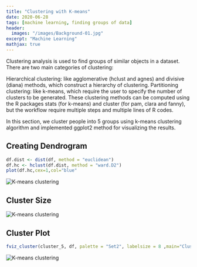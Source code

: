 ```yaml
---
title: "Clustering with K-means"
date: 2020-06-28
tags: [machine learning, finding groups of data]
header:
  images: "/images/Background-01.jpg"
excerpt: "Machine Learning"
mathjax: true
---
```

Clustering analysis is used to find groups of similar objects in a dataset. There are two main categories of clustering:

Hierarchical clustering: like agglomerative (hclust and agnes) and divisive (diana) methods, which construct a hierarchy of clustering.
Partitioning clustering: like k-means, which require the user to specify the number of clusters to be generated.
These clustering methods can be computed using the R packages stats (for k-means) and cluster (for pam, clara and fanny), but the workflow require multiple steps and multiple lines of R codes.

In this section, we cluster people into 5 groups using k-means clustering algorithm and implemented ggplot2 method for visualizing the results.


## Creating Dendrogram
```r
df.dist <- dist(df, method = "euclidean")
df.hc <- hclust(df.dist, method = "ward.D2")
plot(df.hc,cex=1,col="blue"
```
<img src="{{ site.url }}{{ site.baseurl }}/images/clusteringwithkmeans/Dendrogram.png" alt="K-means clustering">


## Cluster Size
<img src="{{ site.url }}{{ site.baseurl }}/images/clusteringwithkmeans/Clustersize.png" alt="K-means clustering">

## Cluster Plot
```r
fviz_cluster(cluster_5, df, palette = "Set2", labelsize = 8 ,main="Cluster Plot", ggtheme = theme_minimal())
```
<img src="{{ site.url }}{{ site.baseurl }}/images/clusteringwithkmeans/ClusterPlot.png" alt="K-means clustering">

